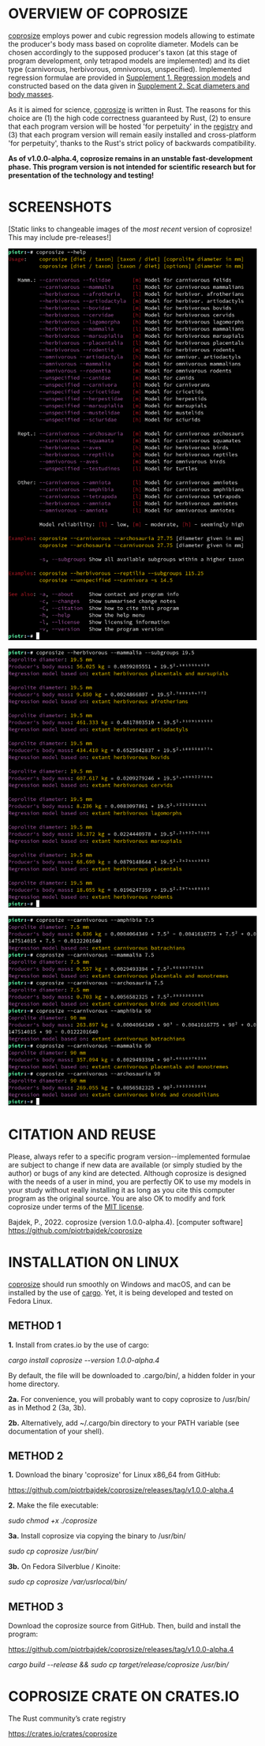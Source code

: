 # OVERVIEW OF COPROSIZE

[coprosize](https://github.com/piotrbajdek/coprosize) employs power and cubic regression models allowing to estimate the producer's body mass based on coprolite diameter. Models can be chosen accordingly to the supposed producer's taxon (at this stage of program development, only tetrapod models are implemented) and its diet type (carnivorous, herbivorous, omnivorous, unspecified). Implemented regression formulae are provided in [Supplement 1. Regression models](https://github.com/piotrbajdek/coprosize/blob/main/docs/supplement-1.ods) and constructed based on the data given in [Supplement 2. Scat diameters and body masses](https://github.com/piotrbajdek/coprosize/blob/main/docs/supplement-2.ods).

As it is aimed for science, [coprosize](https://github.com/piotrbajdek/coprosize) is written in Rust. The reasons for this choice are (1) the high code correctness guaranteed by Rust, (2) to ensure that each program version will be hosted 'for perpetuity' in the [registry](https://docs.rs/crate/coprosize/latest) and (3) that each program version will remain easily installed and cross-platform 'for perpetuity', thanks to the Rust's strict policy of backwards compatibility.

**As of v1.0.0-alpha.4, coprosize remains in an unstable fast-development phase. This program version is not intended for scientific research but for presentation of the technology and testing!**

# SCREENSHOTS

[Static links to changeable images of the _most recent_ version of coprosize! This may include pre-releases!]

![help-image](https://github.com/piotrbajdek/coprosize/blob/main/docs/images/help-image.png?raw=true)

![example-image-1](https://github.com/piotrbajdek/coprosize/blob/main/docs/images/example-image-1.png?raw=true)

![example-image-2](https://github.com/piotrbajdek/coprosize/blob/main/docs/images/example-image-2.png?raw=true)

# CITATION AND REUSE

Please, always refer to a specific program version--implemented formulae are subject to change if new data are available (or simply studied by the author) or bugs of any kind are detected. Although coprosize is designed with the needs of a user in mind, you are perfectly OK to use my models in your study without really installing it as long as you cite this computer program as the original source. You are also OK to modify and fork coprosize under terms of the [MIT license](https://github.com/piotrbajdek/coprosize/blob/main/LICENSE).

Bajdek, P., 2022. coprosize (version 1.0.0-alpha.4). [computer software] https://github.com/piotrbajdek/coprosize

# INSTALLATION ON LINUX

[coprosize](https://github.com/piotrbajdek/coprosize) should run smoothly on Windows and macOS, and can be installed by the use of [cargo](https://www.rust-lang.org/tools/install). Yet, it is being developed and tested on Fedora Linux.

## METHOD 1

**1.** Install from crates.io by the use of cargo:

_cargo install coprosize \--version 1.0.0-alpha.4_

By default, the file will be downloaded to .cargo/bin/, a hidden folder in your home directory.

**2a.** For convenience, you will probably want to copy coprosize to /usr/bin/ as in Method 2 (3a, 3b).

**2b.** Alternatively, add ~/.cargo/bin directory to your PATH variable (see documentation of your shell).

## METHOD 2

**1.** Download the binary 'coprosize' for Linux x86_64 from GitHub:

https://github.com/piotrbajdek/coprosize/releases/tag/v1.0.0-alpha.4

**2.** Make the file executable:

_sudo chmod +x ./coprosize_

**3a.** Install coprosize via copying the binary to /usr/bin/

_sudo cp coprosize /usr/bin/_

**3b.** On Fedora Silverblue / Kinoite:

_sudo cp coprosize /var/usrlocal/bin/_

## METHOD 3

Download the coprosize source from GitHub. Then, build and install the program:

https://github.com/piotrbajdek/coprosize/releases/tag/v1.0.0-alpha.4

_cargo build \--release && sudo cp target/release/coprosize /usr/bin/_

# COPROSIZE CRATE ON CRATES.IO

The Rust community’s crate registry

https://crates.io/crates/coprosize
